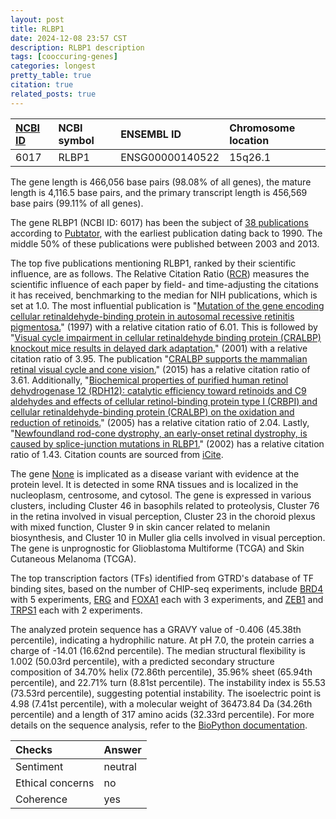 ```yaml
---
layout: post
title: RLBP1
date: 2024-12-08 23:57 CST
description: RLBP1 description
tags: [cooccuring-genes]
categories: longest
pretty_table: true
citation: true
related_posts: true
---
```




| [NCBI ID](https://www.ncbi.nlm.nih.gov/gene/6017) | NCBI symbol | ENSEMBL ID | Chromosome location |
| :-------- | :------- | :-------- | :------- |
| 6017  | RLBP1 | ENSG00000140522 | 15q26.1 |



The gene length is 466,056 base pairs (98.08% of all genes), the mature length is 4,116.5 base pairs, and the primary transcript length is 456,569 base pairs (99.11% of all genes).


The gene RLBP1 (NCBI ID: 6017) has been the subject of [38 publications](https://pubmed.ncbi.nlm.nih.gov/?term=%22RLBP1%22) according to [Pubtator](https://academic.oup.com/nar/article/47/W1/W587/5494727), with the earliest publication dating back to 1990. The middle 50% of these publications were published between 2003 and 2013.


The top five publications mentioning RLBP1, ranked by their scientific influence, are as follows. The Relative Citation Ratio ([RCR](https://journals.plos.org/plosbiology/article?id=10.1371/journal.pbio.1002541)) measures the scientific influence of each paper by field- and time-adjusting the citations it has received, benchmarking to the median for NIH publications, which is set at 1.0. The most influential publication is "[Mutation of the gene encoding cellular retinaldehyde-binding protein in autosomal recessive retinitis pigmentosa.](https://pubmed.ncbi.nlm.nih.gov/9326942)" (1997) with a relative citation ratio of 6.01. This is followed by "[Visual cycle impairment in cellular retinaldehyde binding protein (CRALBP) knockout mice results in delayed dark adaptation.](https://pubmed.ncbi.nlm.nih.gov/11301032)" (2001) with a relative citation ratio of 3.95. The publication "[CRALBP supports the mammalian retinal visual cycle and cone vision.](https://pubmed.ncbi.nlm.nih.gov/25607845)" (2015) has a relative citation ratio of 3.61. Additionally, "[Biochemical properties of purified human retinol dehydrogenase 12 (RDH12): catalytic efficiency toward retinoids and C9 aldehydes and effects of cellular retinol-binding protein type I (CRBPI) and cellular retinaldehyde-binding protein (CRALBP) on the oxidation and reduction of retinoids.](https://pubmed.ncbi.nlm.nih.gov/15865448)" (2005) has a relative citation ratio of 2.04. Lastly, "[Newfoundland rod-cone dystrophy, an early-onset retinal dystrophy, is caused by splice-junction mutations in RLBP1.](https://pubmed.ncbi.nlm.nih.gov/11868161)" (2002) has a relative citation ratio of 1.43. Citation counts are sourced from [iCite](https://icite.od.nih.gov).


The gene [None](https://www.proteinatlas.org/None-None) is implicated as a disease variant with evidence at the protein level. It is detected in some RNA tissues and is localized in the nucleoplasm, centrosome, and cytosol. The gene is expressed in various clusters, including Cluster 46 in basophils related to proteolysis, Cluster 76 in the retina involved in visual perception, Cluster 23 in the choroid plexus with mixed function, Cluster 9 in skin cancer related to melanin biosynthesis, and Cluster 10 in Muller glia cells involved in visual perception. The gene is unprognostic for Glioblastoma Multiforme (TCGA) and Skin Cutaneous Melanoma (TCGA).


The top transcription factors (TFs) identified from GTRD's database of TF binding sites, based on the number of CHIP-seq experiments, include [BRD4](https://www.ncbi.nlm.nih.gov/gene/23476) with 5 experiments, [ERG](https://www.ncbi.nlm.nih.gov/gene/2078) and [FOXA1](https://www.ncbi.nlm.nih.gov/gene/3169) each with 3 experiments, and [ZEB1](https://www.ncbi.nlm.nih.gov/gene/6935) and [TRPS1](https://www.ncbi.nlm.nih.gov/gene/7227) each with 2 experiments.











The analyzed protein sequence has a GRAVY value of -0.406 (45.38th percentile), indicating a hydrophilic nature. At pH 7.0, the protein carries a charge of -14.01 (16.62nd percentile). The median structural flexibility is 1.002 (50.03rd percentile), with a predicted secondary structure composition of 34.70% helix (72.86th percentile), 35.96% sheet (65.94th percentile), and 22.71% turn (8.81st percentile). The instability index is 55.53 (73.53rd percentile), suggesting potential instability. The isoelectric point is 4.98 (7.41st percentile), with a molecular weight of 36473.84 Da (34.26th percentile) and a length of 317 amino acids (32.33rd percentile). For more details on the sequence analysis, refer to the [BioPython documentation](https://biopython.org/docs/1.75/api/Bio.SeqUtils.ProtParam.html).



| Checks    | Answer |
| :-------- | :------- |
| Sentiment  | neutral   |
| Ethical concerns | no     |
| Coherence    | yes    |